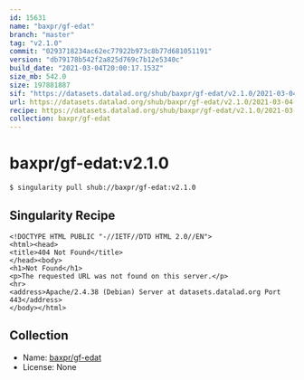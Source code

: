 ```yaml
---
id: 15631
name: "baxpr/gf-edat"
branch: "master"
tag: "v2.1.0"
commit: "0293718234ac62ec77922b973c8b77d681051191"
version: "db79178b542f2a825d769c7b12e5340c"
build_date: "2021-03-04T20:00:17.153Z"
size_mb: 542.0
size: 197881887
sif: "https://datasets.datalad.org/shub/baxpr/gf-edat/v2.1.0/2021-03-04-02937182-db79178b/db79178b542f2a825d769c7b12e5340c.sif"
url: https://datasets.datalad.org/shub/baxpr/gf-edat/v2.1.0/2021-03-04-02937182-db79178b/
recipe: https://datasets.datalad.org/shub/baxpr/gf-edat/v2.1.0/2021-03-04-02937182-db79178b/Singularity
collection: baxpr/gf-edat
---
```


# baxpr/gf-edat:v2.1.0

```bash
$ singularity pull shub://baxpr/gf-edat:v2.1.0
```

## Singularity Recipe

```singularity
<!DOCTYPE HTML PUBLIC "-//IETF//DTD HTML 2.0//EN">
<html><head>
<title>404 Not Found</title>
</head><body>
<h1>Not Found</h1>
<p>The requested URL was not found on this server.</p>
<hr>
<address>Apache/2.4.38 (Debian) Server at datasets.datalad.org Port 443</address>
</body></html>
```

## Collection

 - Name: [baxpr/gf-edat](https://github.com/baxpr/gf-edat)
 - License: None

